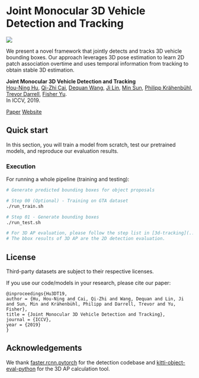 # Joint Monocular 3D Vehicle Detection and Tracking

![](../imgs/teaser.gif)

We present a novel framework that jointly detects and tracks 3D vehicle bounding boxes.
Our approach leverages 3D pose estimation to learn 2D patch association overtime and uses temporal information from tracking to
obtain stable 3D estimation.
<br/>

**Joint Monocular 3D Vehicle Detection and Tracking**
<br/>
[Hou-Ning Hu](https://eborboihuc.github.io/), 
[Qi-Zhi Cai](https://www.linkedin.com/in/qi-zhi-cai-7130a4155), 
[Dequan Wang](https://dequan.wang/), 
[Ji Lin](http://linji.me/), 
[Min Sun](https://aliensunmin.github.io/), 
[Philipp Krähenbühl](https://www.philkr.net/), 
[Trevor Darrell](https://people.eecs.berkeley.edu/~trevor/), 
[Fisher Yu](https://www.yf.io/).
<br/>
In ICCV, 2019.

[Paper](https://arxiv.org/abs/1811.10742)
[Website](https://eborboihuc.github.io/Mono-3DT/)


## Quick start
In this section, you will train a model from scratch, test our pretrained models, and reproduce our evaluation results.

### Execution

For running a whole pipeline (training and testing):
```bash
# Generate predicted bounding boxes for object proposals

# Step 00 (Optional) - Training on GTA dataset
./run_train.sh

# Step 01 - Generate bounding boxes
./run_test.sh

# For 3D AP evaluation, please follow the step list in [3d-tracking](../3d-tracking/object-ap-eval)
# The bbox results of 3D AP are the 2D detection evaluation.
```

## License
Third-party datasets are subject to their respective licenses.

If you use our code/models in your research, please cite our paper:
```
@inproceedings{Hu3DT19,
author = {Hu, Hou-Ning and Cai, Qi-Zhi and Wang, Dequan and Lin, Ji and Sun, Min and Krähenbühl, Philipp and Darrell, Trevor and Yu, Fisher},
title = {Joint Monocular 3D Vehicle Detection and Tracking},
journal = {ICCV},
year = {2019}
}
```

## Acknowledgements
We thank [faster.rcnn.pytorch](https://github.com/jwyang/faster-rcnn.pytorch) for the detection codebase and [kitti-object-eval-python](https://github.com/traveller59/kitti-object-eval-python) for the 3D AP calculation tool.

